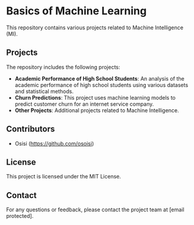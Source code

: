 # Basics of Machine Learning
This repository contains various projects related to Machine Intelligence (MI).

## Projects
The repository includes the following projects:
- **Academic Performance of High School Students**: An analysis of the academic performance of high school students using various datasets and statistical methods.
- **Churn Predictions**: This project uses machine learning models to predict customer churn for an internet service company.
- **Other Projects**: Additional projects related to Machine Intelligence.

## Contributors
- Osisi (https://github.com/osoisi)

## License
This project is licensed under the MIT License.

## Contact
For any questions or feedback, please contact the project team at [email protected].
